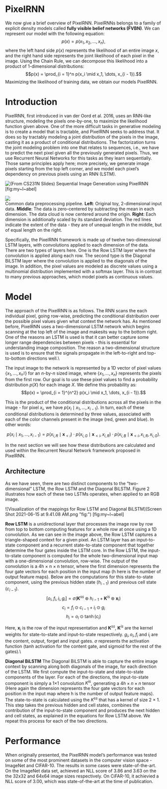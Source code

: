 PixelRNN
========

We now give a brief overview of PixelRNN. PixelRNNs belongs to a family
of explicit density models called **fully visible belief networks
(FVBN)**. We can represent our model with the following equation:
$$p(x) = p(x_1, x_2, \dots, x_n),$$ where the left hand side $p(x)$
represents the likelihood of an entire image $x$, and the right hand
side represents the joint likelihood of each pixel in the image. Using
the Chain Rule, we can decompose this likelihood into a product of
1-dimensional distributions:
$$p(x) = \prod_{i = 1}^n p(x_i \mid x_1, \dots, x_{i - 1}).$$ Maximizing
the likelihood of training data, we obtain our models PixelRNN.

Introduction
============

PixelRNN, first introduced in van der Oord et al. 2016, uses an RNN-like
structure, modeling the pixels one-by-one, to maximize the likelihood
function given above. One of the more difficult tasks in generative
modeling is to create a model that is tractable, and PixelRNN seeks to
address that. It does so by tractably modeling a joint distribution of
the pixels in the image, casting it as a product of conditional
distributions. The factorization turns the joint modeling problem into
one that relates to sequences, i.e., we have to predict the next pixel
given all the previously generated pixels. Thus, we use Recurrent Neural
Networks for this tasks as they learn sequentially. Those same
principles apply here; more precisely, we generate image pixels starting
from the top left corner, and we model each pixel’s dependency on
previous pixels using an RNN (LSTM).

![(From CS231N Slides) Sequential Image Generation using
PixelRNN](imports/pixelrnn.png "fig:") [fig:my~l~abel]

<div class="fig figcenter fighighlight">
  <img src="/assets/nn2/prepro1.jpeg">
  <div class="figcaption">Common data preprocessing pipeline. <b>Left</b>: Original toy, 2-dimensional input data. <b>Middle</b>: The data is zero-centered by subtracting the mean in each dimension. The data cloud is now centered around the origin. <b>Right</b>: Each dimension is additionally scaled by its standard deviation. The red lines indicate the extent of the data - they are of unequal length in the middle, but of equal length on the right.</div>
</div>

Specifically, the PixelRNN framework is made up of twelve
two-dimensional LSTM layers, with convolutions applied to each dimension
of the data. There are two types of layers here. One is the Row LSTM
layer where the convolution is applied along each row. The second type
is the Diagonal BiLSTM layer where the convolution is applied to the
diagonals of the image. In addition, the pixel values are modeled as
discrete values using a multinomial distribution implemented with a
softmax layer. This is in contrast to many previous approaches, which
model pixels as continuous values.

Model
=====

The approach of the PixelRNN is as follows. The RNN scans the each
individual pixel, going row-wise, predicting the conditional
distribution over the possible pixel values given what context the
network has. As mentioned before, PixelRNN uses a two-dimensional LSTM
network which begins scanning at the top left of the image and makesits
way to the bottom right. One of the reasons an LSTM is used is that it
can better capture some longer range dependencies between pixels - this
is essential for understanding image composition. The reason a
two-dimensional structure is used is to ensure that the signals
propagate in the left-to-right and top-to-bottom directions well.\

The input image to the network is represented by a 1D vector of pixel
values $\{x_1,..., x_{n^2}\}$ for an $n$-by-$n$ sized image, where
$\{x_1,..., x_{n}\}$ represents the pixels from the first row. Our goal
is to use these pixel values to find a probability distribution $p(X)$
for each image $X$. We define this probability as:
$$p(x) = \prod_{i = 1}^{n^2} p(x_i \mid x_1, \dots, x_{i - 1}).$$

This is the product of the conditional distributions across all the
pixels in the image - for pixel $x_i$, we have
$p(x_i \mid x_1, \dots, x_{i - 1})$. In turn, each of these conditional
distributions is determined by three values, associated with each of the
color channels present in the image (red, green and blue). In other
words:

$$p(x_i \mid x_1, \dots, x_{i - 1}) =  p(x_{i,R} \mid \textbf{x}_{<i}) \cdot p(x_{i,G} \mid \textbf{x}_{<i}, x_{i,R}) \cdot p(x_{i,B} \mid \textbf{x}_{<i}, x_{i,R}, x_{i,G}).$$

In the next section we will see how these distributions are calculated
and used within the Recurrent Neural Network framework proposed in
PixelRNN.

Architecture
------------

As we have seen, there are two distinct components to the
“two-dimensional” LSTM, the Row LSTM and the Diagonal BiLSTM. Figure 2
illustrates how each of these two LSTMs operates, when applied to an RGB
image.

![Visualization of the mappings for Row LSTM and Diagonal
BiLSTM](Screen Shot 2021-06-15 at 9.41.08 AM.png "fig:") [fig:my~l~abel]

**Row LSTM** is a unidirectional layer that processes the image row by
row from top to bottom computing features for a whole row at once using
a 1D convolution. As we can see in the image above, the Row LSTM
captures a triangle-shaped context for a given pixel. An LSTM layer has
an input-to-state component and a recurrent state-to-state component
that together determine the four gates inside the LSTM core. In the Row
LSTM, the input-to-state component is computed for the whole
two-dimensional input map with a one-dimensional convolution, row-wise.
The output of the convolution is a 4h × n × n tensor, where the first
dimension represents the four gate vectors for each position in the
input map (h here is the number of output feature maps). Below are the
computations for this state-to-state component, using the previous
hidden state ($h_{i-1}$) and previous cell state ($c_{i-1}$).
$$[o_i, f_i, i_i, g_i]  = \sigma(\textbf{K}^{ss} \circledast h_{i-1} + \textbf{K}^{is} \circledast  \textbf{x}_{i})$$
$$c_i  = f_i \odot c_{i-1} + i_i \odot g_i$$
$$h_i  = o_i \odot \tanh(c_{i})$$

Here, $\textbf{x}_i$ is the row of the input representation and
$\textbf{K}^{ss}$, $\textbf{K}^{is}$ are the kernel weights for
state-to-state and input-to-state respectively. $g_i, o_i, f_i$ and
$i_i$ are the content, output, forget and input gates. $\sigma$
represents the activation function (tanh activation for the content
gate, and sigmoid for the rest of the gates).\

**Diagonal BiLSTM** The Diagonal BiLSTM is able to capture the entire
image context by scanning along both diagonals of the image, for each
direction of the LSTM. We first compute the input-to-state and
state-to-state components of the layer. For each of the directions, the
input-to-state component is simply a 1×1 convolution $K^{is}$,
generating a $4h × n × n$ tensor (Here again the dimension represents
the four gate vectors for each position in the input map where h is the
number of output feature maps). The state-to-state is calculated using
the $K^{ss}$ that has a kernel of size 2 × 1. This step takes the
previous hidden and cell states, combines the contribution of the
input-to-state component and produces the next hidden and cell states,
as explained in the equations for Row LSTM above. We repeat this process
for each of the two directions.

Performance
===========

When originally presented, the PixelRNN model’s performance was tested
on some of the most prominent datasets in the computer vision space -
ImageNet and CIFAR-10. The results in some cases were state-of-the-art.
On the ImageNet data set, achieved an NLL score of 3.86 and 3.63 on the
the 32x32 and 64x64 image sizes respectively. On CiFAR-10, it achievied
a NLL score of 3.00, which was state-of-the-art at the time of
publication.
